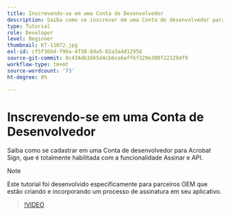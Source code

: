 ```yaml
---
title: Inscrevendo-se em uma Conta de Desenvolvedor
description: Saiba como se inscrever em uma Conta de desenvolvedor para Acrobat Sign, que é totalmente habilitada com a funcionalidade Assinar e API
type: Tutorial
role: Developer
level: Beginner
thumbnail: KT-11072.jpg
exl-id: cf5f36bd-f96a-4f38-8da5-82a3a4d12958
source-git-commit: 0c434db1665d4cb6ce6aff6f329e300f22129df9
workflow-type: tm+mt
source-wordcount: '73'
ht-degree: 0%

---
```


# Inscrevendo-se em uma Conta de Desenvolvedor

Saiba como se cadastrar em uma Conta de desenvolvedor para Acrobat Sign, que é totalmente habilitada com a funcionalidade Assinar e API.

>[!NOTE]
>
>Este tutorial foi desenvolvido especificamente para parceiros OEM que estão criando e incorporando um processo de assinatura em seu aplicativo.

>[!VIDEO](https://video.tv.adobe.com/v/347347?hidetitle=true)
